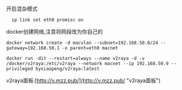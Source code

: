 开启混杂模式

`` 
ip link set eth0 promisc on``

docker创建网络,注意将网段改为你自己的

``docker network create -d macvlan --subnet=192.168.50.0/24 --gateway=192.168.50.1 -o parent=eth0 macnet``

``docker run -dit --restart=always --name v2raya -d -v /docker/v2raya:/etc/v2raya --network macnet --ip 192.168.50.9 --privileged byxiaopeng/v2raya:latest``

v2raya面板:[http://v.mzz.pub/](http://v.mzz.pub/ "v2raya面板")
